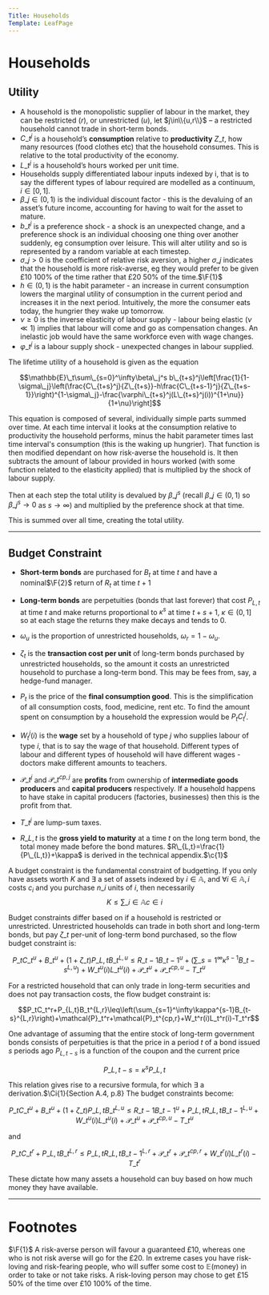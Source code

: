 ```yaml
---
Title: Households
Template: LeafPage
---
```


# Households
$\newcommand{\F}[1]{^{[\text{F}#1]}}\newcommand{\c}[1]{^{[#1]}}\newcommand{\C}[2]{^{[#1\text{, p.#2}]}}\newcommand{\Ci}[2]{^{[#1\text{, #2}]}}$
## Utility

* A household is the monopolistic supplier of labour in the market, they can be restricted ($r$), or unrestricted ($u$), let $j\in\\{u,r\\}$ – a restricted household cannot trade in short-term bonds.
* $C\_t^j$ is a household’s **consumption** relative to **productivity** $Z\_t$, how many resources (food clothes etc) that the household consumes. This is relative to the total productivity of the economy.
* $L\_t^j$ is a household’s hours worked per unit time.
* Households supply differentiated labour inputs indexed by i, that is to say the different types of labour required are modelled as a continuum, $i\in[0,1]$.
* $\beta\_j\in(0,1)$ is the individual discount factor - this is the devaluing of an asset’s future income, accounting for having to wait for the asset to mature.
* $b\_t^j$ is a preference shock - a shock is an unexpected change, and a preference shock is an individual choosing one thing over another suddenly, eg consumption over leisure. This will alter utility and so is represented by a random variable at each timestep.
* $\sigma\_j>0$ is the coefficient of relative risk aversion, a higher $\sigma\_j$ indicates that the household is more risk-averse, eg they would prefer to be given £10 100% of the time rather that £20 50% of the time.$\F{1}$
* $h\in(0,1)$ is the habit parameter - an increase in current consumption lowers the marginal utility of consumption in the current period and increases it in the next period. Intuitively, the more the consumer eats today, the hungrier they wake up tomorrow.
* $\nu\geq0$ is the inverse elasticity of labour supply - labour being elastic ($\nu\ll1$) implies that labour will come and go as compensation changes. An inelastic job would have the same workforce even with wage changes.
* $\varphi\_t^j$ is a labour supply shock - unexpected changes in labour supplied.

The lifetime utility of a household is given as the equation

$$\mathbb{E}\_t\sum\_{s=0}^\infty\beta\_j^s b\_{t+s}^j\left[\frac{1}{1-\sigma\_j}\left(\frac{C\_{t+s}^j}{Z\_{t+s}}-h\frac{C\_{t+s-1}^j}{Z\_{t+s-1}}\right)^{1-\sigma\_j}-\frac{\varphi\_{t+s}^j(L\_{t+s}^j(i))^{1+\nu}}{1+\nu}\right]$$

This equation is composed of several, individually simple parts summed over time. At each time interval it looks at the consumption relative to productivity the household performs, minus the habit parameter times last time interval's consumption (this is the waking up hungrier). That function is then modified dependant on how risk-averse the household is. It then subtracts the amount of labour provided in hours worked (with some function related to the elasticity applied) that is multiplied by the shock of labour supply.

Then at each step the total utility is devalued by $\beta\_j^s$ (recall $\beta\_j\in(0,1)$ so $\beta\_j^s\to0$ as $s\to\infty$) and multiplied by the preference shock at that time.

This is summed over all time, creating the total utility.

---

## Budget Constraint

-   **Short-term bonds** are purchased for $B_t$ at time $t$ and
    have a nominal$\F{2}$ return of $R_t$ at time $t+1$

-   **Long-term bonds** are perpetuities (bonds that last forever)
    that cost $P_{L,t}$ at time $t$ and make returns proportional to
    $\kappa^s$ at time $t+s+1$, $\kappa\in(0,1]$ so at each stage the
    returns they make decays and tends to 0.

-   $\omega_u$ is the proportion of unrestricted households,
    $\omega_r=1-\omega_u$.

-   $\zeta_t$ is the **transaction cost per unit** of long-term
    bonds purchased by unrestricted households, so the amount it costs
    an unrestricted household to purchase a long-term bond. This may be
    fees from, say, a hedge-fund manager.

-   $P_t$ is the price of the **final consumption good**. This is
    the simplification of all consumption costs, food, medicine, rent
    etc. To find the amount spent on consumption by a household the
    expression would be $P_tC_t^j$.

-   $W_t^j(i)$ is the **wage** set by a household of type $j$ who
    supplies labour of type $i$, that is to say the wage of that
    household. Different types of labour and different types of
    household will have different wages - doctors make different amounts
    to teachers.

-   $\mathcal{P}\_t^j$ and $\mathcal{P}\_t^{cp,j}$ are **profits**
    from ownership of **intermediate goods producers** and
    **capital producers** respectively. If a household happens to
    have stake in capital producers (factories, businesses) then this is
    the profit from that.

-   $T\_t^j$ are lump-sum taxes.

-   $R\_{L,t}$ is the **gross yield to maturity** at a time $t$ on
    the long term bond, the total money made before the bond matures.
    $R\_{L,t}=\frac{1}{P\_{L,t}}+\kappa$ is derived in the technical
    appendix.$\c{1}$

A budget constraint is the fundamental constraint of budgetting. If you
only have assets worth $K$ and $\exists$ a set of assets indexed by
$i\in\mathbb{A}$, and $\forall i\in\mathbb{A}, i$ costs $c_i$ and you
purchase $n\_i$ units of $i$, then necessarily
$$K\leq \sum\_{i\in\mathbb{A}}c\in i$$

Budget constraints differ based on if a household is restricted or
unrestricted. Unrestricted households can trade in both short and
long-term bonds, but pay $\zeta\_t$ per-unit of long-term bond purchased,
so the flow budget constraint is:

$$P\_tC\_t^u+B\_t^u+(1+\zeta\_t)P\_{L,t}B\_t^{L,u}\leq R\_{t-1}B\_{t-1}^u+\left(\sum\_{s=1}^\infty\kappa^{s-1}B\_{t-s}^{L,u}\right)+W\_t^u(i)L\_t^u(i)+\mathcal{P}\_t^u+\mathcal{P}\_t^{cp,u}-T\_t^u$$

For a restricted household that can only trade in long-term securities
and does not pay transaction costs, the flow budget constraint is:

$$P_tC_t^r+P_{L,t}B_t^{L,r}\leq\left(\sum_{s=1}^\infty\kappa^{s-1}B_{t-s}^{L,r}\right)+\mathcal{P}_t^r+\mathcal{P}_t^{cp,r}+W_t^r(i)L_t^r(i)-T_t^r$$

One advantage of assuming that the entire stock of long-term
government bonds consists of perpetuities is that the price in a
period $t$ of a bond issued $s$ periods ago $P_{L,t-s}$ is a function
of the coupon and the current price

$$P\_{L,t-s}=\kappa^sP\_{L,t}$$

This relation gives rise to a recursive formula, for which $\exists$ a
derivation.$\Ci{1}{Section A.4, p.8} The budget
constraints become:

$$P\_tC\_t^u+B\_t^u+(1+\zeta\_t)P\_{L,t}B\_t^{L,u}\leq R\_{t-1}B\_{t-1}^u+P\_{L,t}R\_{L,t}B\_{t-1}^{L,u}+W\_t^u(i)L\_t^u(i)+\mathcal{P}\_t^u+\mathcal{P}\_t^{cp,u}-T\_t^u$$

and

$$P\_tC\_t^r+P\_{L,t}B\_t^{L,r}\leq P\_{L,t}R\_{L,t}B\_{t-1}^{L,r}+\mathcal{P}\_t^r+\mathcal{P}\_t^{cp,r}+W\_t^r(i)L\_t^r(i)-T\_t^r$$

These dictate how many assets a household can buy based on how much
money they have available.

---

# Footnotes

$\F{1}$ A risk-averse person will favour a guaranteed £10, whereas one who is not risk averse will go for the £20. In extreme cases you have risk-loving and risk-fearing people, who will suffer some cost to $\mathbb{E}$(money) in order to take or not take risks. A risk-loving person may chose to get £15 50% of the time over £10 100% of the time.

